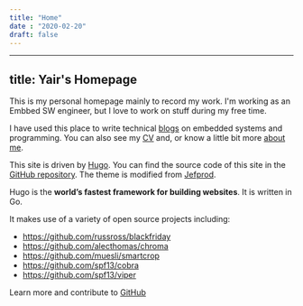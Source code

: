 ```yaml
---
title: "Home"
date : "2020-02-20"
draft: false
---
```


---
title: Yair's Homepage
---

<!-- <img src="" class="align-right"/> -->

This is my personal homepage mainly to record my work. I'm working as an Embbed SW engineer, but I love to work on stuff during my free time.

I have used this place to write technical [blogs](/blogs/) on embedded systems and programming.
You can also see my [CV](/cv/) and, or know a little bit more [about me](/about/).

This site is driven by [Hugo](https://gohugo.io/). You can find the source code of this site in the [GitHub repository](https://github.com/yairgd/yairgd.github.io/). The theme is modified from [Jefprod](https://github.com/Tazeg/hugo-blog-jeffprod).

Hugo is the **world’s fastest framework for building websites**. It is written in Go.

It makes use of a variety of open source projects including:

* https://github.com/russross/blackfriday
* https://github.com/alecthomas/chroma
* https://github.com/muesli/smartcrop
* https://github.com/spf13/cobra
* https://github.com/spf13/viper

Learn more and contribute to [GitHub](https://github.com/gohugoio)

